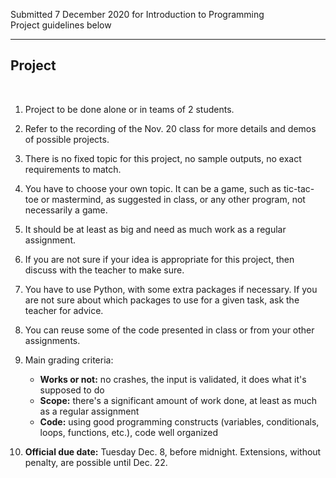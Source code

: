 Submitted 7 December 2020 for Introduction to Programming
<br>
Project guidelines below
***
<h2>Project</h2>
<br>

1. Project to be done alone or in teams of 2 students.

2. Refer to the recording of the Nov. 20 class for more details and demos of possible projects.

3. There is no fixed topic for this project, no sample outputs, no exact requirements to match.

4. You have to choose your own topic. It can be a game, such as tic-tac-toe or mastermind, as suggested in class, or any other program, not necessarily a game.

5. It should be at least as big and need as much work as a regular assignment.

6. If you are not sure if your idea is appropriate for this project, then discuss with the teacher to make sure.

7. You have to use Python, with some extra packages if necessary. If you are not sure about which packages to use for a given task, ask the teacher for advice.

8. You can reuse some of the code presented in class or from your other assignments.

9. Main grading criteria:
    - **Works or not:** no crashes, the input is validated, it does what it's supposed to do
    - **Scope:** there's a significant amount of work done, at least as much as a regular assignment
    - **Code:** using good programming constructs (variables, conditionals, loops, functions, etc.), code well organized

10. **Official due date:** Tuesday Dec. 8, before midnight. 
Extensions, without penalty, are possible until Dec. 22. 
